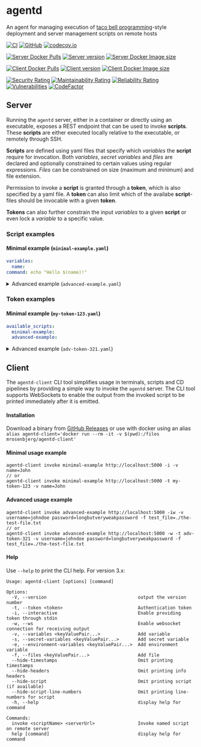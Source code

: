 # agentd

An agent for managing execution of [taco bell programming](http://widgetsandshit.com/teddziuba/2010/10/taco-bell-programming.html)-style deployment and server management scripts on remote hosts

[![CI](https://github.com/rosenbjerg/AgentDeploy/actions/workflows/ci.yml/badge.svg)](https://github.com/rosenbjerg/agentdeploy/actions/workflows/ci.yml)
[![GitHub](https://img.shields.io/github/license/rosenbjerg/agentdeploy)](https://github.com/rosenbjerg/agentdeploy/blob/main/LICENSE)
[![codecov.io](https://codecov.io/github/rosenbjerg/agentdeploy/coverage.svg?branch=main)](https://app.codecov.io/gh/rosenbjerg/agentdeploy)

[![Server Docker Pulls](https://img.shields.io/docker/pulls/mrosenbjerg/agentd-server?label=server%20docker%20pulls)](https://hub.docker.com/r/mrosenbjerg/agentd-server)
[![Server version](https://img.shields.io/docker/v/mrosenbjerg/agentd-server?sort=semver)](https://hub.docker.com/r/mrosenbjerg/agentd-server)
[![Server Docker Image size](https://img.shields.io/docker/image-size/mrosenbjerg/agentd-server?sort=semver)](https://hub.docker.com/r/mrosenbjerg/agentd-server)

[![Client Docker Pulls](https://img.shields.io/docker/pulls/mrosenbjerg/agentd-client?label=client%20docker%20pulls)](https://hub.docker.com/r/mrosenbjerg/agentd-client)
[![Client version](https://img.shields.io/docker/v/mrosenbjerg/agentd-client?sort=semver)](https://hub.docker.com/r/mrosenbjerg/agentd-client)
[![Client Docker Image size](https://img.shields.io/docker/image-size/mrosenbjerg/agentd-client?sort=semver)](https://hub.docker.com/r/mrosenbjerg/agentd-client)

[![Security Rating](https://sonarcloud.io/api/project_badges/measure?project=rosenbjerg_AgentDeploy&metric=security_rating)](https://sonarcloud.io/dashboard?id=rosenbjerg_AgentDeploy)
[![Maintainability Rating](https://sonarcloud.io/api/project_badges/measure?project=rosenbjerg_AgentDeploy&metric=sqale_rating)](https://sonarcloud.io/dashboard?id=rosenbjerg_AgentDeploy)
[![Reliability Rating](https://sonarcloud.io/api/project_badges/measure?project=rosenbjerg_AgentDeploy&metric=reliability_rating)](https://sonarcloud.io/dashboard?id=rosenbjerg_AgentDeploy)
[![Vulnerabilities](https://sonarcloud.io/api/project_badges/measure?project=rosenbjerg_AgentDeploy&metric=vulnerabilities)](https://sonarcloud.io/dashboard?id=rosenbjerg_AgentDeploy)
[![CodeFactor](https://www.codefactor.io/repository/github/rosenbjerg/agentdeploy/badge/main)](https://www.codefactor.io/repository/github/rosenbjerg/agentdeploy/overview/main)


## Server
Running the `agentd` server, either in a container or directly using an executable, exposes a REST endpoint that can be used to invoke **scripts**. These **scripts** are either executed locally relative to the executable, or remotely through SSH.

**Scripts** are defined using yaml files that specify which *variables* the **script** require for invocation. Both *variables*, *secret variables* and *files* are declared and optionally constrained to certain values using regular expressions. *Files* can be constrained on size (maximum and minimum) and file extension.

Permission to invoke a **script** is granted through a **token**, which is also specified by a yaml file. A **token** can also limit which of the availabe **script**-files should be invocable with a given **token**.

**Tokens** can also further constrain the input *variables* to a given **script** or even lock a *variable* to a specific value.

### Script examples

#### Minimal example (`minimal-example.yaml`)
```yaml
variables:
  name:
command: echo "Hello $(name)!"
```

<details>
  <summary>Advanced example (<code>advanced-example.yaml</code>)</summary>
 
```yaml
variables:
  username:
    default_value: johndoe
  password:
    secret: true
    regex: ^s{16,32}$
files:
  test_file:
    max_size: 1_000
    preprocessing: clamscan -i $(FilePath)
assets:
  - *.jpeg
  - resize.sh
show_command: true
concurrency: none
command: |
  echo "logging in $(username):$(password)"
  cat $(test_file)
  bash ./resize.sh ./*.jpeg /home/someuser/images
```
</details>


### Token examples
#### Minimal example (`my-token-123.yaml`)
```yaml
available_scripts:
  minimal-example:
  advanced-example:
```

<details>
  <summary>Advanced example (<code>adv-token-321.yaml</code>)</summary>
 
```yaml
name: advanced example
description: just an advanced example with more stuff in it
ssh:
  username: myuser
  private_key_file: /home/myuser/.ssh/id_rsa
trusted_ips:
  - 127.0.0.1
  - ::1
  - ::ffff:172.18.0.1
available_scripts:
  minimal-example:
    variable_constraints: 
      name: ^john(doe)?$
  advanced-example:
    ssh:
      username: myotheruser
      private_key_file: /home/myotheruser/.ssh/id_rsa
    locked_variables:
      username: john
    variable_constraints:
      password: ^[a-zA-Z0-9_-]{18,32}$
```
</details>


## Client
The `agentd-client` CLI tool simplifies usage in terminals, scripts and CD pipelines by providing a simple way to invoke the `agentd` server. 
The CLI tool supports WebSockets to enable the output from the invoked script to be printed immediately after it is emitted.

#### Installation
Download a binary from [GitHub Releases](https://github.com/rosenbjerg/agentdeploy/releases) or use with docker using an alias `alias agentd-client='docker run --rm -it -v $(pwd):/files mrosenbjerg/agentd-client'`

#### Minimal usage example
```
agentd-client invoke minimal-example http://localhost:5000 -i -v name=John
// or
agentd-client invoke minimal-example http://localhost:5000 -t my-token-123 -v name=John
```

#### Advanced usage example
```
agentd-client invoke advanced-example http://localhost:5000 -iw -v username=johndoe password=longbutveryweakpassword -f test_file=./the-test-file.txt
// or
agentd-client invoke advanced-example http://localhost:5000 -w -t adv-token-321 -v username=johndoe password=longbutveryweakpassword -f test_file=./the-test-file.txt
```

#### Help
Use `--help` to print the CLI help.
For version 3.x:  
```
Usage: agentd-client [options] [command]

Options:
  -V, --version                                  output the version number
  -t, --token <token>                            Authentication token
  -i, --interactive                              Enable providing token through stdin
  -w, --ws                                       Enable websocket connection for receiving output
  -v, --variables <keyValuePair...>              Add variable
  -s, --secret-variables <keyValuePair...>       Add secret variable
  -e, --environment-variables <keyValuePair...>  Add environment variable
  -f, --files <keyValuePair...>                  Add file
  --hide-timestamps                              Omit printing timestamps
  --hide-headers                                 Omit printing info headers
  --hide-script                                  Omit printing script (if available)
  --hide-script-line-numbers                     Omit printing line-numbers for script
  -h, --help                                     display help for command

Commands:
  invoke <scriptName> <serverUrl>                Invoke named script on remote server
  help [command]                                 display help for command
```
